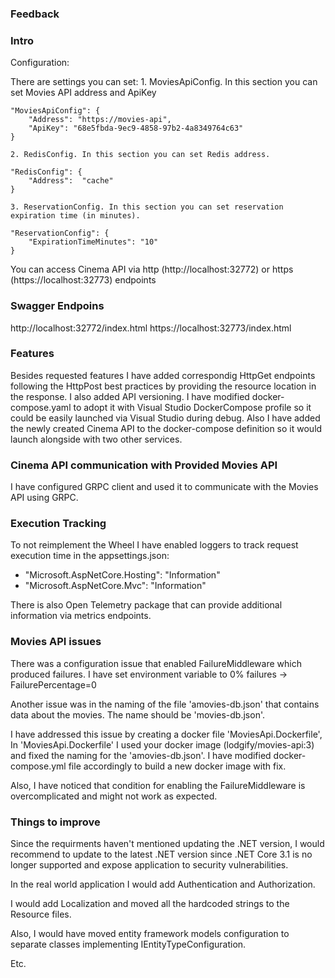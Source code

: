 ### Feedback

### Intro

Configuration:

There are settings you can set:
    1. MoviesApiConfig. In this section you can set Movies API address and ApiKey
    
    "MoviesApiConfig": {
        "Address": "https://movies-api",
        "ApiKey": "68e5fbda-9ec9-4858-97b2-4a8349764c63"
    }

    2. RedisConfig. In this section you can set Redis address.

    "RedisConfig": {
        "Address":  "cache"
    }

    3. ReservationConfig. In this section you can set reservation expiration time (in minutes).

    "ReservationConfig": {
        "ExpirationTimeMinutes": "10"
    }

You can access Cinema API via http (http://localhost:32772) or https (https://localhost:32773) endpoints

### Swagger Endpoins

http://localhost:32772/index.html
https://localhost:32773/index.html

### Features

Besides requested features I have added correspondig HttpGet endpoints following the HttpPost best practices by providing the resource location in the response.
I also added API versioning.
I have modified docker-compose.yaml to adopt it with Visual Studio DockerCompose profile so it could be easily launched via Visual Studio during debug.
Also I have added the newly created Cinema API to the docker-compose definition so it would launch alongside with two other services.

### Cinema API communication with Provided Movies API

I have configured GRPC client and used it to communicate with the Movies API using GRPC.

### Execution Tracking

To not reimplement the Wheel I have enabled loggers to track request execution time in the appsettings.json:
- "Microsoft.AspNetCore.Hosting": "Information"
- "Microsoft.AspNetCore.Mvc": "Information"

There is also Open Telemetry package that can provide additional information via metrics endpoints.

### Movies API issues

There was a configuration issue that enabled FailureMiddleware which produced failures. I have set environment variable to 0% failures -> FailurePercentage=0

Another issue was in the naming of the file 'amovies-db.json' that contains data about the movies. The name should be 'movies-db.json'. 

I have addressed this issue by creating a docker file 'MoviesApi.Dockerfile', In 'MoviesApi.Dockerfile' I used your docker image (lodgify/movies-api:3) and fixed the naming for the 'amovies-db.json'. I have modified docker-compose.yml file accordingly to build a new docker image with fix. 

Also, I have noticed that condition for enabling the FailureMiddleware is overcomplicated and might not work as expected.

### Things to improve

Since the requirments haven't mentioned updating the .NET version, I would recommend to update to the latest .NET version since .NET Core 3.1 is no longer supported and expose application to security vulnerabilities.

In the real world application I would add Authentication and Authorization.

I would add Localization and moved all the hardcoded strings to the Resource files.

Also, I would have moved entity framework models configuration to separate classes implementing IEntityTypeConfiguration.

Etc.


